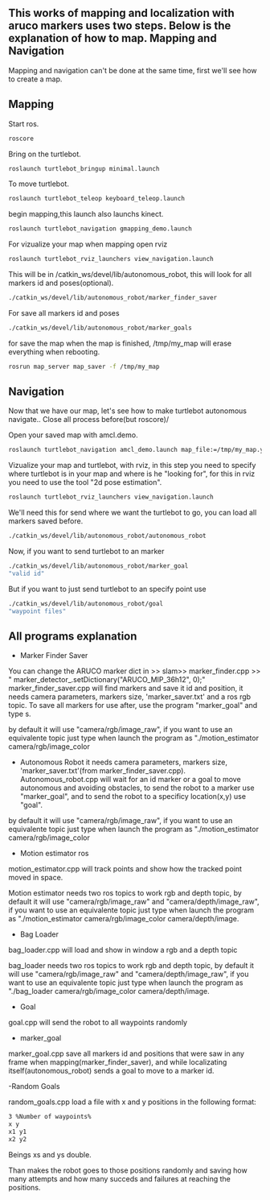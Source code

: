 This works of mapping and localization with aruco markers uses two steps. Below is the explanation of how to map.
Mapping and Navigation
------------


Mapping and navigation can't be done at the same time, first we'll see how to create a map.

Mapping 
------------
Start ros.

```bash
roscore 
```

Bring on the turtlebot.

```bash
roslaunch turtlebot_bringup minimal.launch
```
To move turtlebot.

```bash
roslaunch turtlebot_teleop keyboard_teleop.launch
```

begin mapping,this launch also launchs kinect.

```bash
roslaunch turtlebot_navigation gmapping_demo.launch
```

For vizualize your map when mapping open rviz

```bash
roslaunch turtlebot_rviz_launchers view_navigation.launch
```

This will be in /catkin_ws/devel/lib/autonomous_robot, this will look for all markers id and poses(optional).

```bash
./catkin_ws/devel/lib/autonomous_robot/marker_finder_saver
```
For save all markers id and poses 

```bash
./catkin_ws/devel/lib/autonomous_robot/marker_goals
```

for save the map when the map is finished, /tmp/my_map will erase everything when rebooting.

```bash
rosrun map_server map_saver -f /tmp/my_map
```

Navigation 
------------
Now that we have our map, let's see how to make turtlebot autonomous navigate..
Close all process before(but roscore)/

Open your saved map with amcl.demo.

```bash
roslaunch turtlebot_navigation amcl_demo.launch map_file:=/tmp/my_map.yaml
```

Vizualize your map and turtlebot, with rviz, in this step you need to specify where turtlebot is in your map 
and where is he "looking for", for this in rviz you need to use the tool "2d pose estimation".

```bash
roslaunch turtlebot_rviz_launchers view_navigation.launch
```

We'll need this for send where we want the turtlebot to go, you can load all markers saved before.

```bash
./catkin_ws/devel/lib/autonomous_robot/autonomous_robot
```

Now, if you want to send turtlebot to an marker

```bash
./catkin_ws/devel/lib/autonomous_robot/marker_goal
"valid id"
```

But if you want to just send turtlebot to an specify point use

```bash
./catkin_ws/devel/lib/autonomous_robot/goal
"waypoint files"
```

All programs explanation 
------------

- Marker Finder Saver

You can change the ARUCO marker dict in >> slam>> marker_finder.cpp >> "	marker_detector_.setDictionary("ARUCO_MIP_36h12", 0);"
marker_finder_saver.cpp will find markers and save it id and position, it needs camera parameters, markers size, 'marker_saver.txt' and a ros rgb topic.
To save all markers for use after, use the program "marker_goal" and type s.

by default it will use "camera/rgb/image_raw", if you want to use an equivalente topic just type when launch the program as "./motion_estimator camera/rgb/image_color

- Autonomous Robot it needs camera parameters, markers size, 'marker_saver.txt'(from marker_finder_saver.cpp). Autonomous_robot.cpp 
will wait for an id marker or a goal to move autonomous and avoiding obstacles, to send the robot to a marker use "marker_goal", and to send the robot to a specificy location(x,y) use "goal".

by default it will use "camera/rgb/image_raw", if you want to use an equivalente topic just type when launch the program as "./motion_estimator camera/rgb/image_color

- Motion estimator ros

motion_estimator.cpp will track points and show how the tracked point moved in space.

Motion estimator needs two ros topics to work rgb and depth topic, by default it will use "camera/rgb/image_raw" and "camera/depth/image_raw",
if you want to use an equivalente topic just type when launch the program as "./motion_estimator camera/rgb/image_color camera/depth/image.

- Bag Loader

bag_loader.cpp will load and show in window a rgb and a depth topic

bag_loader needs two ros topics to work rgb and depth topic, by default it will use "camera/rgb/image_raw" and "camera/depth/image_raw",
if you want to use an equivalente topic just type when launch the program as "./bag_loader camera/rgb/image_color camera/depth/image.

- Goal

goal.cpp will send the robot to all waypoints randomly 

- marker_goal

marker_goal.cpp save all markers id and positions that were saw in any frame when mapping(marker_finder_saver), and while localizating itself(autonomous_robot) sends a goal to move to a marker id.

-Random Goals

random_goals.cpp load a file with x and y positions in the following format:
```bash
3 %Number of waypoints%
x y
x1 y1
x2 y2
```
Beings xs and ys double.

Than makes the robot goes to those positions randomly and saving how many attempts and 
how many succeds and failures at reaching the positions.

 

